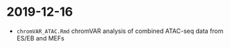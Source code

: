 2019-12-16
================================================================================
- `chromVAR_ATAC.Rmd` chromVAR analysis of combined ATAC-seq data from ES/EB and MEFs
